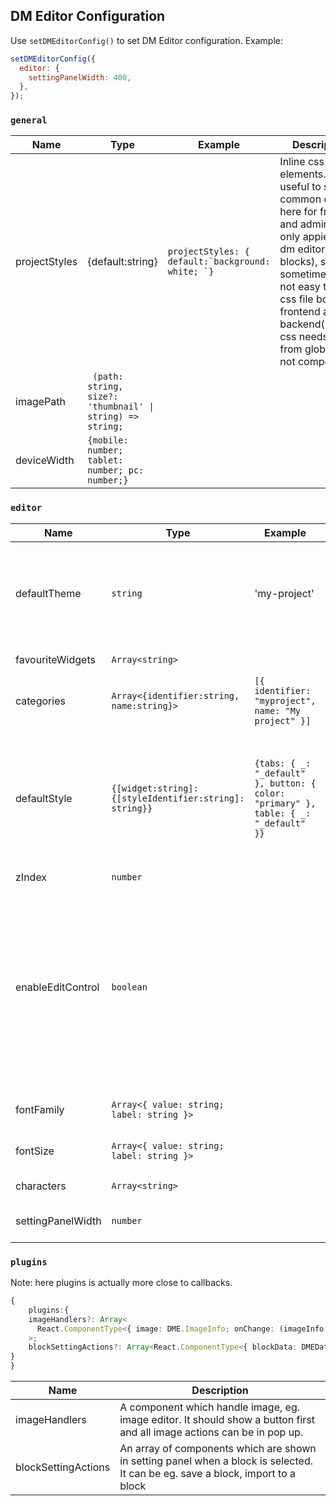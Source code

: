 ## DM Editor Configuration

Use `setDMEditorConfig()` to set DM Editor configuration. Example:

```javascript
setDMEditorConfig({
  editor: {
    settingPanelWidth: 400,
  },
});
```

### `general`

| Name          | Type                                                       | Example                                               | Description                                                                                                                                                                                                                                                              |
| ------------- | ---------------------------------------------------------- | ----------------------------------------------------- | ------------------------------------------------------------------------------------------------------------------------------------------------------------------------------------------------------------------------------------------------------------------------ |
| projectStyles | {default:string}                                           | `` projectStyles: { default:`background: white; `} `` | Inline css for all elements. It's useful to set this common css here for frontend and admin (and only appied to dm editor blocks), since sometimes it's not easy to share css file both in frontend and backend(nextjs's css needs to be from global.css not component). |
| imagePath     | ` (path: string, size?: 'thumbnail' \| string) => string;` |
| deviceWidth   | `{mobile: number; tablet: number; pc: number;}`            |

### `editor`

| Name              | Type                                                   | Example                                                                             | Description                                                                                                                                                                                                                                   |
| ----------------- | ------------------------------------------------------ | ----------------------------------------------------------------------------------- | --------------------------------------------------------------------------------------------------------------------------------------------------------------------------------------------------------------------------------------------- |
| defaultTheme      | `string`                                               | 'my-project'                                                                        | Theme when there is not theme data in page. Useful in creating page or edting page without need to theme                                                                                                                                      |
| favouriteWidgets  | `Array<string>`                                        |                                                                                     | Favourite widgets list.                                                                                                                                                                                                                       |
| categories        | `Array<{identifier:string, name:string}>`              | `[{ identifier: "myproject", name: "My project" }]`                                 | Extra widget categories.                                                                                                                                                                                                                      |
| defaultStyle      | `{[widget:string]:{[styleIdentifier:string]: string}}` | `{tabs: { _: "_default" }, button: { color: "primary" }, table: { _: "_default" }}` | Default selected style when a new block of a widget is added. <br /> The sample uses primary color when a button is added.                                                                                                                    |
| zIndex            | `number`                                               |                                                                                     |                                                                                                                                                                                                                                               |
| enableEditControl | `boolean`                                              |                                                                                     | Enable edit control(can set block to "full edit", "view only" or "can edit but not delete"). A kind of access control on block level - only on frontend for now. <br />Need to set [canEditControl](../../reference/callbacks) callback first |
| fontFamily        | `Array<{ value: string; label: string }> `             |                                                                                     | Font families in rich text editor.                                                                                                                                                                                                            |
| fontSize          | `Array<{ value: string; label: string }> `             |                                                                                     | Font sizes in rich text editor.                                                                                                                                                                                                               |
| characters        | `Array<string>`                                        |                                                                                     | Characters, can be emoji.                                                                                                                                                                                                                     |
| settingPanelWidth | `number`                                               |                                                                                     | Default width of setting panel.                                                                                                                                                                                                               |

### `plugins`

Note: here plugins is actually more close to callbacks.

```typescript
{
    plugins:{
    imageHandlers?: Array<
      React.ComponentType<{ image: DME.ImageInfo; onChange: (imageInfo: DME.ImageInfo) => void }>
    >;
    blockSettingActions?: Array<React.ComponentType<{ blockData: DMEData.Block }>>;
}
}
```

| Name                | Description                                                                                                                     |
| ------------------- | ------------------------------------------------------------------------------------------------------------------------------- |
| imageHandlers       | A component which handle image, eg. image editor. It should show a button first and all image actions can be in pop up.         |
| blockSettingActions | An array of components which are shown in setting panel when a block is selected. It can be eg. save a block, import to a block |
